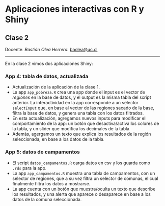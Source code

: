 
# Aplicaciones interactivas con R y Shiny
## Clase 2

Docente: _Bastián Olea Herrera._ baolea@uc.cl

----
  
En la clase 2 vimos dos aplicaciones Shiny:
  
### App 4: tabla de datos, actualizada
- Actualización de la aplicación de la clase 1.
- La app `app_pobreza.R` crea una app donde el input es el vector de _regiones_ en la base de datos, y el output es la misma tabla del script anterior. La interactividad en la app corresponde a un selector `selectInput` que, en base al vector de las regiones sacado de la base, filtra la base de datos, y genera una tabla con los datos filtrados.
- En esta actualización, agregamos nuevos inputs para modificar el comportamiento de la app: un botón que desactiva/activa los colores de la tabla, y un slider que modifica los decimales de la tabla.
- Además, agergamos un texto que explica los resultados de la región seleccionada, en base a los datos de la tabla.

### App 5: datos de campamentos
- El script `datos_campamentos.R` carga datos en csv y los guarda como `.rds` para la app.
- La app `app_campamentos.R` muestra una tabla de campamentos, con un selector de regiones, que a su vez filtra un selector de comunas, el cual finalmente filtra los datos a mostrarse.
- La app cuenta con un botón que muestra/oculta un texto que describe los resultados, y una alerta que aparece o desaparece en base a los datos de la comuna seleccionada.